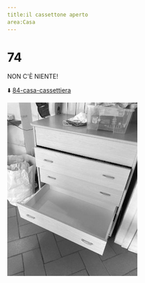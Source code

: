```yaml
---
title:il cassettone aperto
area:Casa
---
```

# 74
NON C'È NIENTE!

⬇️ [84-casa-cassettiera](84-casa-cassettiera.md)

![foto_69](_assets/preview/foto_69.jpg)